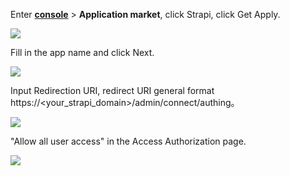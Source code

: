 <IntegrationDetailCard :title="`Create an app in ${$localeConfig.brandName}`">

Enter [**console**](https://console.authing.cn) > **Application market**, click Strapi, click Get Apply.

![](~@imagesZhCn/integration/strapi/1-1.png)

Fill in the app name and click Next.

![](~@imagesZhCn/integration/strapi/1-2.png)

Input Redirection URI, redirect URI general format https://\<your_strapi_domain\>/admin/connect/authing。

![](~@imagesZhCn/integration/strapi/1-3.png)

"Allow all user access" in the Access Authorization page.

![](~@imagesZhCn/integration/strapi/1-4.png)

</IntegrationDetailCard>
